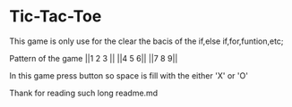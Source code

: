 # Tic-Tac-Toe
This game is only use for the clear the bacis of the if,else if,for,funtion,etc;

Pattern of the game 
||1 2 3 ||
||4 5 6||
||7 8 9||

In this game press button so space is fill with the either 'X' or 'O' 

Thank for reading such long readme.md
